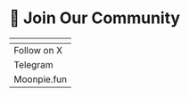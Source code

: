 # 🤼 Join Our Community



<table data-view="cards"><thead><tr><th></th></tr></thead><tbody><tr><td>Follow on X</td></tr><tr><td>Telegram</td></tr><tr><td>Moonpie.fun</td></tr></tbody></table>
